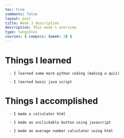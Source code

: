 ```yaml
---
toc: true
comments: false
layout: post
title: Week 3 description
description: This week's overview
type: tangibles
courses: { compsci: {week: 3} }
---
```


# Things I learned

      - I learned some more python coding (making a quiz)

      - I learned basic java script

# Things I accomplished

      - I made a calculator html

      - I made an unclickable button using javascript

      - I made an average number calculator using html